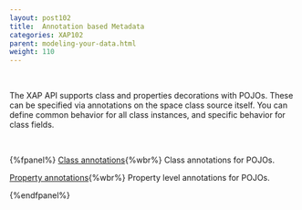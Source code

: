 ```yaml
---
layout: post102
title:  Annotation based Metadata
categories: XAP102
parent: modeling-your-data.html
weight: 110
---
```


<br>

The XAP API supports class  and properties decorations with POJOs. These can be specified via annotations on the space class source itself. You can define common behavior for all class instances, and specific behavior for class fields.

<br>


{%fpanel%}
[Class annotations](./pojo-class-annotations.html){%wbr%}
Class annotations for POJOs.

[Property annotations](./pojo-attribute-annotations.html){%wbr%}
Property level annotations for POJOs.

{%endfpanel%}
